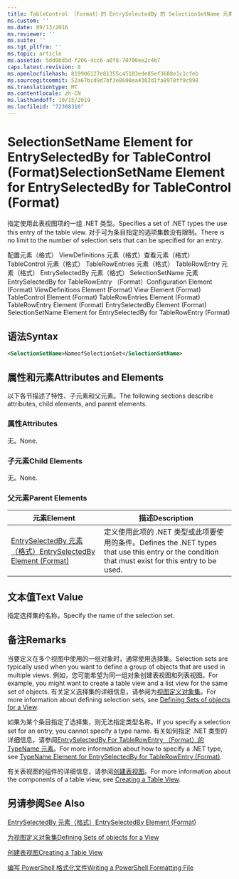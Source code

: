 ```yaml
---
title: TableControl （Format）的 EntrySelectedBy 的 SelectionSetName 元素 |Microsoft Docs
ms.custom: ''
ms.date: 09/13/2016
ms.reviewer: ''
ms.suite: ''
ms.tgt_pltfrm: ''
ms.topic: article
ms.assetid: 5dd0bd5d-f206-4cc6-a0f8-70700ee2c4b7
caps.latest.revision: 8
ms.openlocfilehash: 819906127e81355c45103ede85ef3608e1c1cfeb
ms.sourcegitcommit: 52a67bcd9d7bf3e8600ea4302d1fa8970ff9c998
ms.translationtype: MT
ms.contentlocale: zh-CN
ms.lasthandoff: 10/15/2019
ms.locfileid: "72368316"
---
```

# <a name="selectionsetname-element-for-entryselectedby-for-tablecontrol-format"></a><span data-ttu-id="696cb-102">SelectionSetName Element for EntrySelectedBy for TableControl (Format)</span><span class="sxs-lookup"><span data-stu-id="696cb-102">SelectionSetName Element for EntrySelectedBy for TableControl (Format)</span></span>

<span data-ttu-id="696cb-103">指定使用此表视图项的一组 .NET 类型。</span><span class="sxs-lookup"><span data-stu-id="696cb-103">Specifies a set of .NET types the use this entry of the table view.</span></span> <span data-ttu-id="696cb-104">对于可为条目指定的选项集数没有限制。</span><span class="sxs-lookup"><span data-stu-id="696cb-104">There is no limit to the number of selection sets that can be specified for an entry.</span></span>

<span data-ttu-id="696cb-105">配置元素（格式） ViewDefinitions 元素（格式）查看元素（格式） TableControl 元素（格式） TableRowEntries 元素（格式） TableRowEntry 元素（格式） EntrySelectedBy 元素（格式） SelectionSetName 元素EntrySelectedBy for TableRowEntry （Format）</span><span class="sxs-lookup"><span data-stu-id="696cb-105">Configuration Element (Format) ViewDefinitions Element (Format) View Element (Format) TableControl Element (Format) TableRowEntries Element (Format) TableRowEntry Element (Format) EntrySelectedBy Element (Format) SelectionSetName Element for EntrySelectedBy for TableRowEntry (Format)</span></span>

## <a name="syntax"></a><span data-ttu-id="696cb-106">语法</span><span class="sxs-lookup"><span data-stu-id="696cb-106">Syntax</span></span>

```xml
<SelectionSetName>NameofSelectionSet</SelectionSetName>
```

## <a name="attributes-and-elements"></a><span data-ttu-id="696cb-107">属性和元素</span><span class="sxs-lookup"><span data-stu-id="696cb-107">Attributes and Elements</span></span>

<span data-ttu-id="696cb-108">以下各节描述了特性、子元素和父元素。</span><span class="sxs-lookup"><span data-stu-id="696cb-108">The following sections describe attributes, child elements, and parent elements.</span></span>

### <a name="attributes"></a><span data-ttu-id="696cb-109">属性</span><span class="sxs-lookup"><span data-stu-id="696cb-109">Attributes</span></span>

<span data-ttu-id="696cb-110">无。</span><span class="sxs-lookup"><span data-stu-id="696cb-110">None.</span></span>

### <a name="child-elements"></a><span data-ttu-id="696cb-111">子元素</span><span class="sxs-lookup"><span data-stu-id="696cb-111">Child Elements</span></span>

<span data-ttu-id="696cb-112">无。</span><span class="sxs-lookup"><span data-stu-id="696cb-112">None.</span></span>

### <a name="parent-elements"></a><span data-ttu-id="696cb-113">父元素</span><span class="sxs-lookup"><span data-stu-id="696cb-113">Parent Elements</span></span>

|<span data-ttu-id="696cb-114">元素</span><span class="sxs-lookup"><span data-stu-id="696cb-114">Element</span></span>|<span data-ttu-id="696cb-115">描述</span><span class="sxs-lookup"><span data-stu-id="696cb-115">Description</span></span>|
|-------------|-----------------|
|[<span data-ttu-id="696cb-116">EntrySelectedBy 元素（格式）</span><span class="sxs-lookup"><span data-stu-id="696cb-116">EntrySelectedBy Element (Format)</span></span>](./entryselectedby-element-for-tablerowentry-for-tablecontrol-format.md)|<span data-ttu-id="696cb-117">定义使用此项的 .NET 类型或此项要使用的条件。</span><span class="sxs-lookup"><span data-stu-id="696cb-117">Defines the .NET types that use this entry or the condition that must exist for this entry to be used.</span></span>|

## <a name="text-value"></a><span data-ttu-id="696cb-118">文本值</span><span class="sxs-lookup"><span data-stu-id="696cb-118">Text Value</span></span>

<span data-ttu-id="696cb-119">指定选择集的名称。</span><span class="sxs-lookup"><span data-stu-id="696cb-119">Specify the name of the selection set.</span></span>

## <a name="remarks"></a><span data-ttu-id="696cb-120">备注</span><span class="sxs-lookup"><span data-stu-id="696cb-120">Remarks</span></span>

<span data-ttu-id="696cb-121">当要定义在多个视图中使用的一组对象时，通常使用选择集。</span><span class="sxs-lookup"><span data-stu-id="696cb-121">Selection sets are typically used when you want to define a group of objects that are used in multiple views.</span></span> <span data-ttu-id="696cb-122">例如，您可能希望为同一组对象创建表视图和列表视图。</span><span class="sxs-lookup"><span data-stu-id="696cb-122">For example, you might want to create a table view and a list view for the same set of objects.</span></span> <span data-ttu-id="696cb-123">有关定义选择集的详细信息，请参阅为[视图定义对象集](./defining-selection-sets.md)。</span><span class="sxs-lookup"><span data-stu-id="696cb-123">For more information about defining selection sets, see [Defining Sets of objects for a View](./defining-selection-sets.md).</span></span>

<span data-ttu-id="696cb-124">如果为某个条目指定了选择集，则无法指定类型名称。</span><span class="sxs-lookup"><span data-stu-id="696cb-124">If you specify a selection set for an entry, you cannot specify a type name.</span></span> <span data-ttu-id="696cb-125">有关如何指定 .NET 类型的详细信息，请参阅[EntrySelectedBy For TableRowEntry （Format）的 TypeName 元素](./typename-element-for-entryselectedby-for-tablecontrol-format.md)。</span><span class="sxs-lookup"><span data-stu-id="696cb-125">For more information about how to specify a .NET type, see [TypeName Element for EntrySelectedBy for TableRowEntry (Format)](./typename-element-for-entryselectedby-for-tablecontrol-format.md).</span></span>

<span data-ttu-id="696cb-126">有关表视图的组件的详细信息，请参阅[创建表视图](./creating-a-table-view.md)。</span><span class="sxs-lookup"><span data-stu-id="696cb-126">For more information about the components of a table view, see [Creating a Table View](./creating-a-table-view.md).</span></span>

## <a name="see-also"></a><span data-ttu-id="696cb-127">另请参阅</span><span class="sxs-lookup"><span data-stu-id="696cb-127">See Also</span></span>

[<span data-ttu-id="696cb-128">EntrySelectedBy 元素（格式）</span><span class="sxs-lookup"><span data-stu-id="696cb-128">EntrySelectedBy Element (Format)</span></span>](./entryselectedby-element-for-tablerowentry-for-tablecontrol-format.md)

[<span data-ttu-id="696cb-129">为视图定义对象集</span><span class="sxs-lookup"><span data-stu-id="696cb-129">Defining Sets of objects for a View</span></span>](./defining-selection-sets.md)

[<span data-ttu-id="696cb-130">创建表视图</span><span class="sxs-lookup"><span data-stu-id="696cb-130">Creating a Table View</span></span>](./creating-a-table-view.md)

[<span data-ttu-id="696cb-131">编写 PowerShell 格式化文件</span><span class="sxs-lookup"><span data-stu-id="696cb-131">Writing a PowerShell Formatting File</span></span>](./writing-a-powershell-formatting-file.md)
